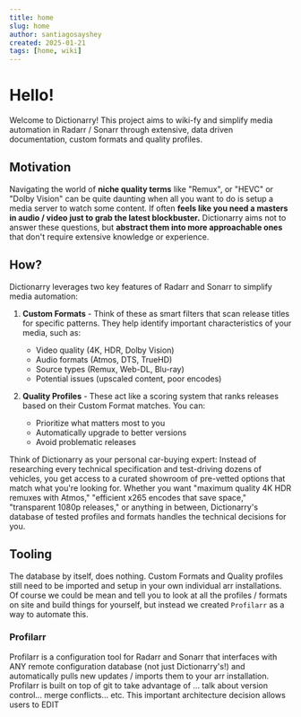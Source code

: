 ```yaml
---
title: home
slug: home
author: santiagosayshey
created: 2025-01-21
tags: [home, wiki]
---
```

# Hello!

Welcome to Dictionarry! This project aims to wiki-fy and simplify media automation in Radarr / Sonarr through extensive, data driven documentation, custom formats and quality profiles.

## Motivation

Navigating the world of **niche quality terms** like "Remux", or "HEVC" or "Dolby Vision" can be quite daunting when all you want to do is setup a media server to watch some content. If often **feels like you need a masters in audio / video just to grab the latest blockbuster.** Dictionarry aims not to answer these questions, but **abstract them into more approachable ones** that don't require extensive knowledge or experience. 

## How?

Dictionarry leverages two key features of Radarr and Sonarr to simplify media automation:

1. **Custom Formats** - Think of these as smart filters that scan release titles for specific patterns. They help identify important characteristics of your media, such as:
   - Video quality (4K, HDR, Dolby Vision)
   - Audio formats (Atmos, DTS, TrueHD)
   - Source types (Remux, Web-DL, Blu-ray)
   - Potential issues (upscaled content, poor encodes)

2. **Quality Profiles** - These act like a scoring system that ranks releases based on their Custom Format matches. You can:
   - Prioritize what matters most to you
   - Automatically upgrade to better versions
   - Avoid problematic releases

Think of Dictionarry as your personal car-buying expert: Instead of researching every technical specification and test-driving dozens of vehicles, you get access to a curated showroom of pre-vetted options that match what you're looking for. Whether you want "maximum quality 4K HDR remuxes with Atmos," "efficient x265 encodes that save space," "transparent 1080p releases," or anything in between, Dictionarry's database of tested profiles and formats handles the technical decisions for you.

## Tooling

The database by itself, does nothing. Custom Formats and Quality profiles still need to be imported and setup in your own individual arr installations. Of course we could be mean and tell you to look at all the profiles / formats on site and build things for yourself, but instead we created `Profilarr` as a way to automate this.

### Profilarr

Profilarr is a configuration tool for Radarr and Sonarr that interfaces with ANY remote configuration database (not just Dictionarry's!) and automatically pulls new updates / imports them to your arr installation. Profilarr is built on top of git to take advantage of ... talk about version control... merge conflicts... etc. This important architecture decision allows users to EDIT 